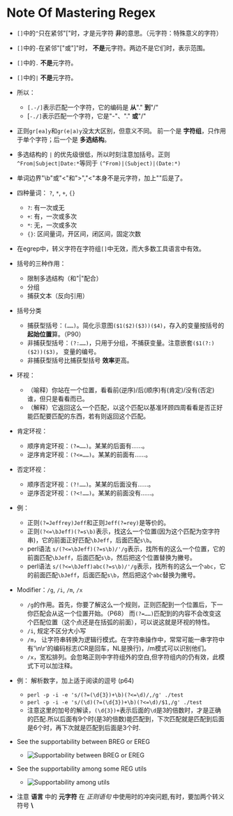 # Note Of Mastering Regex

- `[]`中的`^`只在紧邻"["时，才是元字符 **非**的意思。（元字符：特殊意义的字符）
- `[]`中的`-`在紧邻"["或"]"时， **不是**元字符。两边不是它们时，表示范围。
- `[]`中的`.` **不是**元字符。
- `[]`中的`|` **不是**元字符。
- 所以：
    - `[.-/]`表示匹配一个字符，它的编码是 **从**"." **到**"/"
    - [`-./]`表示匹配一个字符，它是"-"、"." **或**"/"

- 正则`gr[ea]y`和`gr(e|a)y`没太大区别，但意义不同。
前一个是 **字符组**，只作用于单个字符；后一个是 **多选结构**。
- 多选结构的 `|` 的优先级很低，所以时刻注意加括号。正则 `^From|Subject|Date:*`等同于 `(^From)|(Subject)|(Date:*)`

- 单词边界"\b"或"\<"和"\>","<"本身不是元字符，加上"\"后是了。

- 四种量词： `?`, `*`, `+`, `{}`
    + `?`: 有一次或无
    + `+`: 有，一次或多次
    + `*`: 无，一次或多次
    + `{}`: 区间量词，开区间，闭区间，固定次数

- 在egrep中，转义字符在字符组`[]`中无效，而大多数工具语言中有效。

- 括号的三种作用：
    + 限制多选结构（和"|"配合）
    + 分组
    + 捕获文本（反向引用）

- 括号分类
    + 捕获型括号：`(……)`。简化示意图`($1($2)($3))($4)`，存入的变量按括号的 **起始位置**算。（P90）
    + 非捕获型括号：`(?:……)`，只用于分组，不捕获变量。注意嵌套`($1(?:)($2))($3)`， 变量的编号。
    + 非捕获型括号比捕获型括号 **效率**更高。

- 环视：
    - （喻释）你站在一个位置，看看前(逆序)/后(顺序)有(肯定)/没有(否定)谁，但只是看看而已。
    - （解释）它返回这么一个匹配，以这个匹配以基准环顾四周看看是否正好能匹配要匹配的东西，若有则返回这个匹配。


- 肯定环视：
    + 顺序肯定环视：`(?=……)`。某某的后面有……。
    + 逆序肯定环视：`(?<=……)`。某某的前面有……。

- 否定环视：
    + 顺序否定环视：`(?!……)`。某某的后面没有……。
    + 逆序否定环视：`(?<!……)`。某某的前面没有……。

- 例：
    + 正则`(?=Jeffrey)Jeff`和正则`Jeff(?=rey)`是等价的。
    + 正则`(?<=\bJeff)(?=s\b)`表示，找这么一个位置(因为这个匹配为空字符串)，它的前面正好匹配`\bJeff`，后面匹配`s\b`。
    + perl语法 `s/(?<=\bJeff)(?=s\b)/'/g`表示，找所有的这么一个位置，它的前面匹配`\bJeff`，后面匹配`s\b`，然后把这个位置替换为撇号。
    + perl语法 `s/(?<=\bJeff)abc(?=s\b)/'/g`表示，找所有的这么一个`abc`，它的前面匹配`\bJeff`，后面匹配`s\b`，然后把这个`abc`替换为撇号。

- Modifier：`/g`, `/i`, `/m`, `/x`
    + `/g`的作用。首先，你要了解这么一个规则，正则匹配到一个位置后，下一你匹配会从这一个位置开始。（P68）
    而`(?=……)`匹配到的内容不会改变这个匹配位置（这个点还是在括弧的前面），可以说这就是环视的特性。
    + `/i`, 规定不区分大小写
    + `/m`， 让字符串转换为逻辑行模式。在字符串操作中，常常可能一串字符中有'\n\r'的编码标志(CR是回车，NL是换行)，/m模式可以识别他们。
    + `/x`，宽松排列。会忽略正则中字符组外的空白,但字符组内的仍有效，此模式下可以加注释。

- 例： 解析数字，加上适于阅读的逗号 (p64)
    + `perl -p -i -e 's/(?=(\d{3})+\b)(?<=\d)/,/g' ./test`
    + `perl -p -i -e 's/(\d)(?=(\d{3})+\b)(?<=\d)/$1,/g' ./test`
    + 注意这里的加号的解读，`(\d{3})+`表示后面的`\d`是3的倍数时，才是正确的匹配.所以后面有9个时(是3的倍数)能匹配到，下次匹配就是匹配到后面是6个时，再下次就是匹配到后面是3个时.

- See the supportability between BREG or EREG
    + ![Supportability between BREG or EREG](./BasicOrExtendedSupportability.png)

- See the supportability among some REG utils
    + ![Supportability among utils](./ModernUtilSupportability.png)

- 注意 **语言** 中的 **元字符** 在 *正则语句* 中使用时的冲突问题,有时，要加两个转义符号 **\\** 
